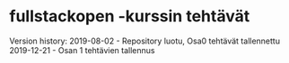 # fullstackopen -kurssin tehtävät

Version history:
2019-08-02 - Repository luotu, Osa0 tehtävät tallennettu
2019-12-21 - Osan 1 tehtävien tallennus
